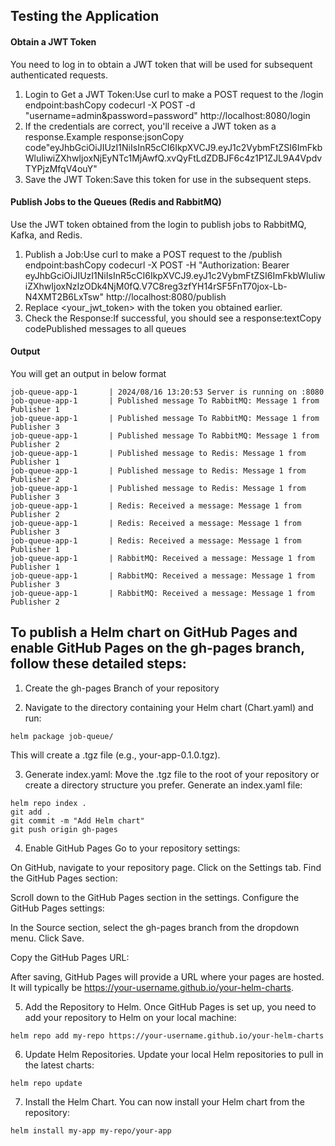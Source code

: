 ## Testing the Application

#### Obtain a JWT Token
You need to log in to obtain a JWT token that will be used for subsequent authenticated requests.
1. Login to Get a JWT Token:Use curl to make a POST request to the /login endpoint:bashCopy codecurl -X POST -d "username=admin&password=password" http://localhost:8080/login
2. If the credentials are correct, you'll receive a JWT token as a response.Example response:jsonCopy code"eyJhbGciOiJIUzI1NiIsInR5cCI6IkpXVCJ9.eyJ1c2VybmFtZSI6ImFkbWluIiwiZXhwIjoxNjEyNTc1MjAwfQ.xvQyFtLdZDBJF6c4z1P1ZJL9A4VpdvTYPjzMfqV4ouY"
3. Save the JWT Token:Save this token for use in the subsequent steps.

#### Publish Jobs to the Queues (Redis and RabbitMQ)
Use the JWT token obtained from the login to publish jobs to RabbitMQ, Kafka, and Redis.
1. Publish a Job:Use curl to make a POST request to the /publish endpoint:bashCopy codecurl -X POST -H "Authorization: Bearer eyJhbGciOiJIUzI1NiIsInR5cCI6IkpXVCJ9.eyJ1c2VybmFtZSI6ImFkbWluIiwiZXhwIjoxNzIzODk4NjM0fQ.V7C8reg3zfYH14rSF5FnT70jox-Lb-N4XMT2B6LxTsw" http://localhost:8080/publish
2. Replace <your_jwt_token> with the token you obtained earlier.
3. Check the Response:If successful, you should see a response:textCopy codePublished messages to all queues


#### Output
You will get an output in below format

```
job-queue-app-1       | 2024/08/16 13:20:53 Server is running on :8080
job-queue-app-1       | Published message To RabbitMQ: Message 1 from Publisher 1
job-queue-app-1       | Published message To RabbitMQ: Message 1 from Publisher 3
job-queue-app-1       | Published message To RabbitMQ: Message 1 from Publisher 2
job-queue-app-1       | Published message to Redis: Message 1 from Publisher 1
job-queue-app-1       | Published message to Redis: Message 1 from Publisher 2
job-queue-app-1       | Published message to Redis: Message 1 from Publisher 3
job-queue-app-1       | Redis: Received a message: Message 1 from Publisher 2
job-queue-app-1       | Redis: Received a message: Message 1 from Publisher 3
job-queue-app-1       | Redis: Received a message: Message 1 from Publisher 1
job-queue-app-1       | RabbitMQ: Received a message: Message 1 from Publisher 1
job-queue-app-1       | RabbitMQ: Received a message: Message 1 from Publisher 3
job-queue-app-1       | RabbitMQ: Received a message: Message 1 from Publisher 2
```


## To publish a Helm chart on GitHub Pages and enable GitHub Pages on the gh-pages branch, follow these detailed steps:

1. Create the gh-pages Branch of your repository

2. Navigate to the directory containing your Helm chart (Chart.yaml) and run:

```
helm package job-queue/
```

This will create a .tgz file (e.g., your-app-0.1.0.tgz).

3. Generate index.yaml: Move the .tgz file to the root of your repository or create a directory structure you prefer. Generate an index.yaml file:

```
helm repo index .
git add .
git commit -m "Add Helm chart"
git push origin gh-pages
```

4. Enable GitHub Pages
Go to your repository settings:

On GitHub, navigate to your repository page.
Click on the Settings tab.
Find the GitHub Pages section:

Scroll down to the GitHub Pages section in the settings.
Configure the GitHub Pages settings:

In the Source section, select the gh-pages branch from the dropdown menu.
Click Save.


Copy the GitHub Pages URL:

After saving, GitHub Pages will provide a URL where your pages are hosted. It will typically be https://your-username.github.io/your-helm-charts.


5. Add the Repository to Helm. Once GitHub Pages is set up, you need to add your repository to Helm on your local machine:

```
helm repo add my-repo https://your-username.github.io/your-helm-charts
```

6. Update Helm Repositories. Update your local Helm repositories to pull in the latest charts:

```
helm repo update
```

7. Install the Helm Chart. You can now install your Helm chart from the repository:

```
helm install my-app my-repo/your-app
```